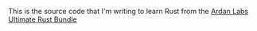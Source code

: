This is the source code that I'm writing to learn Rust from the [Ardan Labs Ultimate Rust Bundle](https://www.ardanlabs.com/training/individual-on-demand/rust-bundle/)
